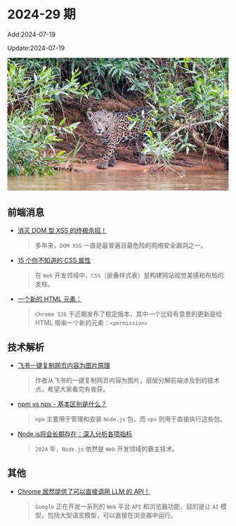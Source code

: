 <!--
 * @Description: weekly-29
 * @Author: zoeblow
 * @Email: zoeblow@gmail.com
 * @Date: 2024-01-01 20:20:35
 * @LastEditors: wangfuyuan
 * @LastEditTime: 2024-07-19 14:27:46
 * @FilePath: \nuofe-weekly1\2024\weekly-29.md
 -->

# 2024-29 期

Add:2024-07-19

Update:2024-07-19

![202429](../images/2024/202429.jpg)

## 前端消息

- [消灭 DOM 型 XSS 的终极杀招！](https://mp.weixin.qq.com/s/nNNz3EbiCafVqPakhFbpcw)

  > 多年来，`DOM XSS` 一直是最普遍且最危险的网络安全漏洞之一。

- [15 个你不知道的 CSS 属性](https://mp.weixin.qq.com/s/b0kDX2w01elaBuPOscQ4OQ)

  > 在 `Web` 开发领域中，`CSS`（层叠样式表）是构建网站视觉美感和布局的支柱。

- [一个新的 HTML 元素：<permission>](https://mp.weixin.qq.com/s/yga8Y80MVouhoBh1w3J0Rg)

  > `Chrome 126` 于近期发布了稳定版本，其中一个比较有意思的更新是给 HTML 带来一个新的元素：`<permission>`

## 技术解析

- [飞书一键复制网页内容为图片原理](https://mp.weixin.qq.com/s/qsqLANuJ_hRlNJDReQf9iw)

  > 作者从飞书的一键复制网页内容为图片，层层分解前端涉及到的技术点，希望大家看完有收获。

- [npm vs npx - 基本区别是什么？](https://mp.weixin.qq.com/s/m8mnxTDNVbBV8VOSawHJ2Q)

  > `npm` 主要用于管理和安装 `Node.js` 包，而 `npx` 则用于直接执行这些包。

- [Node.js将会长期存在：深入分析各项指标](https://mp.weixin.qq.com/s/6CqFm0EI17PzE0LW61nkNQ)

  > `2024` 年，`Node.js` 依然是 `Web` 开发领域的霸主技术。

## 其他

- [Chrome 居然提供了可以直接调用 LLM 的 API！](https://mp.weixin.qq.com/s/FxIVNsjD5tx_Om_h5-974g)

  > `Google` 正在开发一系列的 `Web` 平台 `API` 和浏览器功能，目的是让 `AI` 模型，包括大型语言模型，可以直接在浏览器中运行。

